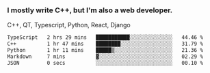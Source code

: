<h3>I mostly write C++, but I'm also a web developer.</h3>
<p>C++, QT, Typescript, Python, React, Django</p>

<!--START_SECTION:waka-->

```txt
TypeScript   2 hrs 29 mins   ███████████░░░░░░░░░░░░░░   44.46 %
C++          1 hr 47 mins    ████████░░░░░░░░░░░░░░░░░   31.79 %
Python       1 hr 11 mins    █████▒░░░░░░░░░░░░░░░░░░░   21.36 %
Markdown     7 mins          ▓░░░░░░░░░░░░░░░░░░░░░░░░   02.29 %
JSON         0 secs          ░░░░░░░░░░░░░░░░░░░░░░░░░   00.10 %
```

<!--END_SECTION:waka-->
